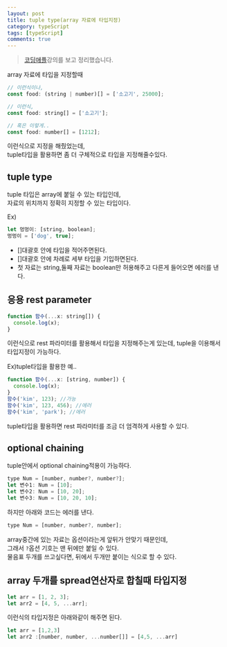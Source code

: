 ```yaml
---
layout: post
title: tuple type(array 자료에 타입지정)
category: typeScript
tags: [typeScript]
comments: true
---
```


> [코딩애플](https://codingapple.com/)강의를 보고 정리했습니다.

array 자료에 타입을 지정할때

```js
// 이런식이나,
const food: (string | number)[] = ['소고기', 25000];

// 이런식,
const food: string[] = ['소고기'];

// 혹은 이렇게..
const food: number[] = [1212];
```

이런식으로 지정을 해줬었는데,<br/>
tuple타입을 활용하면 좀 더 구체적으로 타입을 지정해줄수있다.

## tuple type

tuple 타입은 array에 붙일 수 있는 타입인데,<br/>
자료의 위치까지 정확히 지정할 수 있는 타입이다.<br/>

Ex)

```js
let 멍멍이: [string, boolean];
멍멍이 = ['dog', true];
```

- []대괄호 안에 타입을 적어주면된다.
- []대괄호 안에 차례로 세부 타입을 기입하면된다.
- 첫 자료는 string,둘째 자료는 boolean만 허용해주고 다른게 들어오면 에러를 낸다.

## 응용 rest parameter

```js
function 함수(...x: string[]) {
  console.log(x);
}
```

이런식으로 rest 파라미터를 활용해서 타입을 지정해주는게 있는데, tuple을 이용해서 타입지정이 가능하다.<br/>

Ex)tuple타입을 활용한 예..

```js
function 함수(...x: [string, number]) {
  console.log(x);
}
함수('kim', 123); //가능
함수('kim', 123, 456); //에러
함수('kim', 'park'); //에러
```

tuple타입을 활용하면 rest 파라미터를 조금 더 엄격하게 사용할 수 있다.<br/>

## optional chaining

tuple안에서 optional chaining적용이 가능하다.

```js
type Num = [number, number?, number?];
let 변수1: Num = [10];
let 변수2: Num = [10, 20];
let 변수3: Num = [10, 20, 10];
```

하지만 아래와 코드는 에러를 낸다.

```js
type Num = [number, number?, number];
```

array중간에 있는 자료는 옵션이라는게 앞뒤가 안맞기 때문인데,<br/>
그래서 `?`옵션 기호는 맨 뒤에만 붙일 수 있다.<br/>
물음표 두개를 쓰고싶다면, 뒤에서 두개만 붙이는 식으로 할 수 있다.

## array 두개를 spread연산자로 합칠때 타입지정

```js
let arr = [1, 2, 3];
let arr2 = [4, 5, ...arr];
```

이런식의 타입지정은 아래와같이 해주면 된다.

```js
let arr = [1,2,3]
let arr2 :[number, number, ...number[]] = [4,5, ...arr]
```
